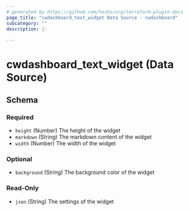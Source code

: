 ```yaml
---
# generated by https://github.com/hashicorp/terraform-plugin-docs
page_title: "cwdashboard_text_widget Data Source - cwdashboard"
subcategory: ""
description: |-
  
---
```


# cwdashboard_text_widget (Data Source)





<!-- schema generated by tfplugindocs -->
## Schema

### Required

- `height` (Number) The height of the widget
- `markdown` (String) The markdown content of the widget
- `width` (Number) The width of the widget

### Optional

- `background` (String) The background color of the widget

### Read-Only

- `json` (String) The settings of the widget
